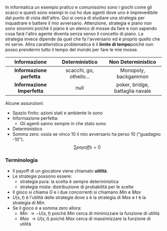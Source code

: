 In informatica un esempio pratico e comunissimo sono i giochi come gli scacci e questi sono esempi in cui ho due agenti dove uno è imprevedibile dal punto di vista dell'altro. Qui si cerca di studiare una strategia per inquadrare e battere il mio avversario. Attenzione, strategia e piano non sono sinonimi poiché il piano è un elenco di mosse da fare e non sapendo cosa farà l'altro agente diventa senza senso il concetto di piano. La strategia invece dipende da quel che fa l'avversario ed è proprio quello che mi serve. Altra caratteristica problematica è il **limite di tempo**poiché non posso prendermi tutto il tempo del mondo per fare le mie mosse. 

|Informazione|**Deterministico**|**Non Deterministico**|
|:------------:|:------------------:|:---------:|
|**Informazione perfetta**|scacchi, go, othello...|Monopoly, backgammon|
|**Informazione Imperfetta**| null | poker, bridge, battaglia navale|

Alcune assunzioni:
+ Spazio finito: azioni stati e ambiente lo sono
+ Informazione perfetta:
	+ Gli agenti sanno sempre in che stato sono
+ Deterministico
+ Somma zero: ossia se vinco 10 il mio avversario ha perso 10 ("guadagno -10"). $$\sum{payoffs} = 0$$
### Terminologia
+ Il payoff di un giocatore viene chiamato **utilità**. 
+ Le strategie possono essere:
	+ strategia pura: la scelta è sempre deterministica
	+ strategia mista: distribuzione di probabilità per le scelte
+ Il gioco si chiama $G$ e i due concorrenti si chiamano *Min* e *Max* 
+ $U(s,t)$ è l'utilità delle strategie dove $s$ è la strategia di *Max* e $t$ è la strategia di *Min*.
+ Se il gioco è a somma zero allora:
	+ *Min* $\rightarrow -U(s,t)$ poiché *Min* cerca di minimizzare la funzione di utilità
	+ *Max* $\rightarrow U(s,t)$ poiché *Max* cerca di massimizzare la funzione di utilità


